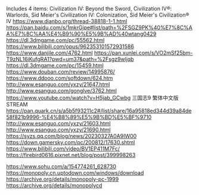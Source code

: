 Includes 4 items: 
Civilization IV: Beyond the Sword, 
Civilization IV®: Warlords, 
Sid Meier's Civilization IV: Colonization, 
Sid Meier's Civilization® IV
https://www.dianbo.org/thread-38818-1-1.html
https://pan.baidu.com/s/1mkrGjpe#list/path=%2FSGZ9PK%40%E7%8C%AA%E7%8C%AA%E4%B9%90%E5%9B%AD%40wtang0429
https://dl.3dmgame.com/pc/55562.html
https://www.bilibili.com/opus/962353101572931586
https://www.danjile.com/4762.html
https://pan.xunlei.com/s/VO2mSf25bm-T9zNL16iKufgRA1?pwd=um37&path=%2Fsgz9wljqb
https://dl.3dmgame.com/pc/15459.html
https://www.douban.com/review/14995876/
https://www.ddooo.com/softdown/624.htm
http://www.esanguo.com/yxzy/21647.html
http://www.esanguo.com/gonglve/3762.html
https://www.youtube.com/watch?v=H5jab_GCwbg
三国志9 繁体中文版 STREAM
https://pan.quark.cn/s/a5b5f93211c2#/list/share/16a95818ed344d39a84de58f821b9996-%E4%B8%89%E5%9B%BD%E5%BF%9710
http://www.esanguo.com/yxzy/21603.html
http://www.esanguo.com/yxzy/21690.html
https://syzs.qq.com/blog/news/20230327A0A9IW00
https://down.gamersky.com/pc/200812/17630.shtml
https://www.bilibili.com/video/BV1EP411M7Fc/
https://firebird0616.pixnet.net/blog/post/399998263

https://www.sohu.com/a/154774261_628730
https://monopoly.cn.uptodown.com/windows/download
https://archive.org/details/monopoly-pc-1999
https://archive.org/details/monopolycd
